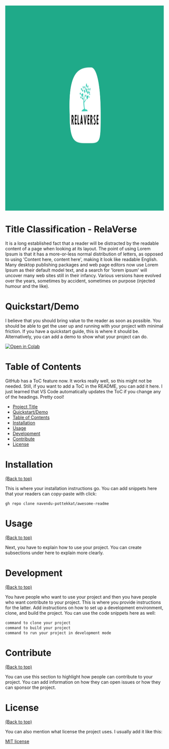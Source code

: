 <!-- Add banner here -->
<p align="center">
  <img src="./assets/img/Relaverse.jpg" alt="Relaverse Logo" width="1280" height="650"/>
</p>

# **Title Classification - RelaVerse**

<!-- Button and Banner-->

<!-- Describe your project in brief -->
It is a long established fact that a reader will be distracted by the readable content of a page when looking at its layout. The point of using Lorem Ipsum is that it has a more-or-less normal distribution of letters, as opposed to using 'Content here, content here', making it look like readable English. Many desktop publishing packages and web page editors now use Lorem Ipsum as their default model text, and a search for 'lorem ipsum' will uncover many web sites still in their infancy. Various versions have evolved over the years, sometimes by accident, sometimes on purpose (injected humour and the like).

# **Quickstart/Demo**

<!-- Add a demo for your project -->
I believe that you should bring value to the reader as soon as possible. You should be able to get the user up and running with your project with minimal friction.
If you have a quickstart guide, this is where it should be.
Alternatively, you can add a demo to show what your project can do.

<!-- Colab Button -->
[![Open in Colab](https://colab.research.google.com/assets/colab-badge.svg)](https://github.com/NgakanWidyasprana/RelaVerse-ML/blob/main/python/Text_Classification.ipynb)

# Table of Contents

GitHub has a ToC feature now. It works really well, so this might not be needed. Still, if you want to add a ToC in the README, you can add it here.
I just learned that VS Code automatically updates the ToC if you change any of the headings. Pretty cool!

- [Project Title](#project-title)
- [Quickstart/Demo](#quickstartdemo)
- [Table of Contents](#table-of-contents)
- [Installation](#installation)
- [Usage](#usage)
- [Development](#development)
- [Contribute](#contribute)
- [License](#license)

# Installation
[(Back to top)](#table-of-contents)

This is where your installation instructions go.
You can add snippets here that your readers can copy-paste with click:

```shell
gh repo clone navendu-pottekkat/awesome-readme
```

# Usage
[(Back to top)](#table-of-contents)

Next, you have to explain how to use your project. You can create subsections under here to explain more clearly.

# Development
[(Back to top)](#table-of-contents)

You have people who want to use your project and then you have people who want contribute to your project.
This is where you provide instructions for the latter.
Add instructions on how to set up a development environment, clone, and build the project.
You can use the code snippets here as well:

```shell
command to clone your project
command to build your project
command to run your project in development mode
```

# Contribute
[(Back to top)](#table-of-contents)

You can use this section to highlight how people can contribute to your project.
You can add information on how they can open issues or how they can sponsor the project.

# License
[(Back to top)](#table-of-contents)

You can also mention what license the project uses. I usually add it like this:

[MIT license](./LICENSE)